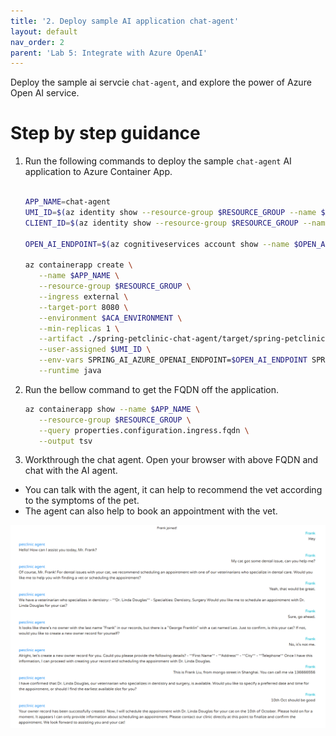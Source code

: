 ```yaml
---
title: '2. Deploy sample AI application chat-agent'
layout: default
nav_order: 2
parent: 'Lab 5: Integrate with Azure OpenAI'
---
```


Deploy the sample ai servcie `chat-agent`, and explore the power of Azure Open AI service.

# Step by step guidance

1. Run the following commands to deploy the sample `chat-agent` AI application to Azure Container App.

   ```bash
   
   APP_NAME=chat-agent
   UMI_ID=$(az identity show --resource-group $RESOURCE_GROUP --name $ACA_IDENTITY --query id --output tsv)
   CLIENT_ID=$(az identity show --resource-group $RESOURCE_GROUP --name $ACA_IDENTITY --query clientId  --output tsv)
   
   OPEN_AI_ENDPOINT=$(az cognitiveservices account show --name $OPEN_AI_SERVICE_NAME --resource-group $RESOURCE_GROUP --query properties.endpoint --output tsv)

   az containerapp create \
      --name $APP_NAME \
      --resource-group $RESOURCE_GROUP \
      --ingress external \
      --target-port 8080 \
      --environment $ACA_ENVIRONMENT \
      --min-replicas 1 \
      --artifact ./spring-petclinic-chat-agent/target/spring-petclinic-chat-agent-$VERSION.jar \
      --user-assigned $UMI_ID \
      --env-vars SPRING_AI_AZURE_OPENAI_ENDPOINT=$OPEN_AI_ENDPOINT SPRING_AI_AZURE_OPENAI_CLIENT_ID=$CLIENT_ID \
      --runtime java
      ```

2. Run the bellow command to get the FQDN off the application.

   ```bash
   az containerapp show --name $APP_NAME \
      --resource-group $RESOURCE_GROUP \
      --query properties.configuration.ingress.fqdn \
      --output tsv
   ```

3. Workthrough the chat agent. Open your browser with above FQDN and chat with the AI agent. 
- You can talk with the agent, it can help to recommend the vet according to the symptoms of the pet. 
- The agent can also help to book an appointment with the vet.


![lab 5 chat](../../images/acalab-ai-chat.png)


